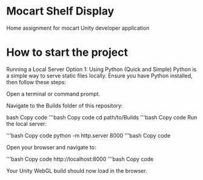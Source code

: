 # Mocart Shelf Display
 Home assignment for mocart Unity developer application

# How to start the project
Running a Local Server
Option 1: Using Python (Quick and Simple)
Python is a simple way to serve static files locally. Ensure you have Python installed, then follow these steps:

Open a terminal or command prompt.

Navigate to the Builds folder of this repository:

bash
Copy code
'''bash
Copy code
cd path/to/Builds
'''bash
Copy code
Run the local server:

'''bash
Copy code
python -m http.server 8000
'''bash
Copy code

Open your browser and navigate to:

'''bash
Copy code
http://localhost:8000
'''bash
Copy code

Your Unity WebGL build should now load in the browser.
